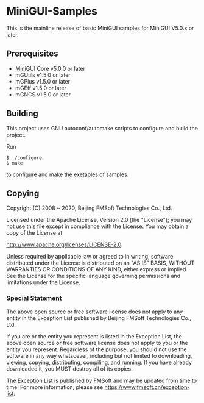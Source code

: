 # MiniGUI-Samples

This is the mainline release of basic MiniGUI samples for MiniGUI V5.0.x or later.

## Prerequisites

  * MiniGUI Core v5.0.0 or later
  * mGUtils v1.5.0 or later
  * mGPlus v1.5.0 or later
  * mGEff v1.5.0 or later
  * mGNCS v1.5.0 or later

## Building

This project uses GNU autoconf/automake scripts to configure and build the project.

Run

    $ ./configure
    $ make

to configure and make the exetables of samples.

## Copying

Copyright (C) 2008 ~ 2020, Beijing FMSoft Technologies Co., Ltd.

Licensed under the Apache License, Version 2.0 (the "License");
you may not use this file except in compliance with the License.
You may obtain a copy of the License at

http://www.apache.org/licenses/LICENSE-2.0

Unless required by applicable law or agreed to in writing, software
distributed under the License is distributed on an "AS IS" BASIS,
WITHOUT WARRANTIES OR CONDITIONS OF ANY KIND, either express or implied.
See the License for the specific language governing permissions and
limitations under the License.

### Special Statement

The above open source or free software license does
not apply to any entity in the Exception List published by
Beijing FMSoft Technologies Co., Ltd.

If you are or the entity you represent is listed in the Exception List,
the above open source or free software license does not apply to you
or the entity you represent. Regardless of the purpose, you should not
use the software in any way whatsoever, including but not limited to
downloading, viewing, copying, distributing, compiling, and running.
If you have already downloaded it, you MUST destroy all of its copies.

The Exception List is published by FMSoft and may be updated
from time to time. For more information, please see
<https://www.fmsoft.cn/exception-list>.

